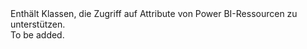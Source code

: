 <Namespace Name="Microsoft.PowerBI.Api.V1.Models">
  <Docs>
    <summary>Enthält Klassen, die Zugriff auf Attribute von Power BI-Ressourcen zu unterstützen.</summary> 
    <remarks>To be added.</remarks>
  </Docs>
</Namespace>
